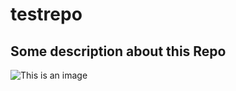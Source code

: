 # testrepo

## Some description about this Repo

![This is an image](https://myoctocat.com/assets/images/base-octocat.svg)

